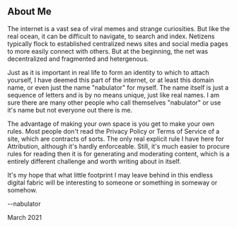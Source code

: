 ## About Me

The internet is a vast sea of viral memes and strange curiosities. But like the real
ocean, it can be difficult to navigate, to search and index. Netizens typically flock to
established centralized news sites and social media pages to more easily connect with
others. But at the beginning, the net was decentralized and fragmented and hetergenous. 

Just as it is important in real life to form an identity to which to attach yourself, I have
deemed this part of the internet, or at least this domain name, or even just the name
"nabulator" for myself. The name itself is just a sequence of letters and is by no means
unique, just like real names. I am sure there are many other people who call themselves
"nabulator" or use it's name but not everyone out there is me. 

The advantage of making your own space is you get to make your own rules. Most people
don't read the Privacy Policy or Terms of Service of a site, which are contracts of sorts.
The only real explicit rule I have here for Attribution, although it's hardly enforceable.
Still, it's much easier to procure rules for reading then it is for generating and
moderating content, which is a entirely different challenge and worth writing about in
itself. 

It's my hope that what little footprint I may leave behind in this endless digital fabric
will be interesting to someone or something in someway or somehow. 

--nabulator

March 2021
